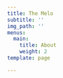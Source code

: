 ```yaml
---
title: The Melo
subtitle: ''
img_path: ''
menus:
  main:
    title: About
    weight: 2
template: page

---
```

